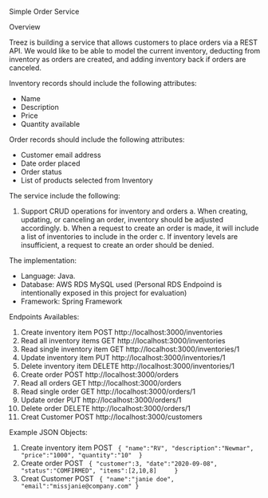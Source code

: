 Simple Order Service

Overview

Treez is building a service that allows customers to place orders via a REST API. We would like to be able to model the current inventory, deducting from inventory as orders are created, and adding inventory back if orders are canceled.

Inventory records should include the following attributes:

* Name
* Description
* Price
* Quantity available

Order records should include the following attributes:

* Customer email address
* Date order placed
* Order status
* List of products selected from Inventory

The service include the following:

1.	Support CRUD operations for inventory and orders
a.	When creating, updating, or canceling an order, inventory should be adjusted accordingly.
b.	When a request to create an order is made, it will include a list of inventories to include in the order
c.	If inventory levels are insufficient, a request to create an order should be denied.

The implementation:

* Language: Java.
* Database: AWS RDS MySQL used (Personal RDS Endpoind is intentionally exposed in this project for evaluation) 
* Framework: Spring Framework

Endpoints Availables: 

1.	Create inventory item
  POST http://localhost:3000/inventories
2.	Read all inventory items
  GET http://localhost:3000/inventories
3.	Read single inventory item
  GET http://localhost:3000/inventories/1
4.	Update inventory item
  PUT http://localhost:3000/inventories/1
5.	Delete inventory item
  DELETE http://localhost:3000/inventories/1
6.	Create order
  POST http://localhost:3000/orders
7.	Read all orders
  GET http://localhost:3000/orders
8.	Read single order
  GET http://localhost:3000/orders/1
9.	Update order
  PUT http://localhost:3000/orders/1
10.	Delete order
  DELETE http://localhost:3000/orders/1
11. Creat Customer
  POST http://localhost:3000/customers
  
Example JSON Objects:

1.	Create inventory item
  POST 
 ` {
    "name":"RV",
    "description":"Newmar",
    "price":"1000",
    "quantity":"10"	
  }`
6.	Create order
  POST 
 ` {
    "customer":3,
    "date":"2020-09-08",
    "status":"COMFIRMED",
    "items":[2,10,8]	
  }`
11. Creat Customer
  POST
 ` {
    "name":"janie doe",
    "email":"missjanie@company.com"
  }`

